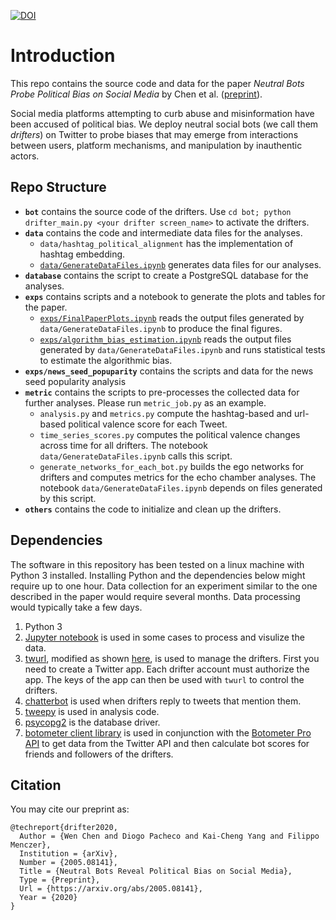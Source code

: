 [![DOI](https://zenodo.org/badge/DOI/10.5281/zenodo.4750190.svg)](https://doi.org/10.5281/zenodo.4750190)

# Introduction

This repo contains the source code and data for the paper *Neutral Bots Probe Political Bias on Social Media* by Chen et al. ([preprint](https://arxiv.org/abs/2005.08141)).

Social media platforms attempting to curb abuse and misinformation have been accused of political bias. We deploy neutral social bots (we call them *drifters*) on Twitter to probe biases that may emerge from interactions between users, platform mechanisms, and manipulation by inauthentic actors. 

## Repo Structure

+ **`bot`** contains the source code of the drifters. Use `cd bot; python drifter_main.py <your drifter screen_name>` to activate the drifters.
+ **`data`** contains the code and intermediate data files for the analyses.
  + `data/hashtag_political_alignment` has the implementation of hashtag embedding.
  + [`data/GenerateDataFiles.ipynb`](/data/GenerateDataFiles.ipynb) generates data files for our analyses.
+ **`database`** contains the script to create a PostgreSQL database for the analyses.
+ **`exps`** contains scripts and a notebook to generate the plots and tables for the paper.
    + [`exps/FinalPaperPlots.ipynb`](/exps/FinalPaperPlots.ipynb) reads the output files generated by `data/GenerateDataFiles.ipynb` to produce the final figures.
    + [`exps/algorithm_bias_estimation.ipynb`](/exps/algorithm_bias_estimation.ipynb) reads the output files generated by `data/GenerateDataFiles.ipynb` and runs statistical tests to estimate the algorithmic bias.
+ **`exps/news_seed_popuparity`** contains the scripts and data for the news seed popularity analysis
+ **`metric`** contains the scripts to pre-processes the collected data for further analyses. Please run `metric_job.py` as an example. 
    + `analysis.py` and `metrics.py` compute the hashtag-based and url-based political valence score for each Tweet.
    + `time_series_scores.py` computes the political valence changes across time for all drifters. The notebook `data/GenerateDataFiles.ipynb` calls this script.
    + `generate_networks_for_each_bot.py` builds the ego networks for drifters and computes metrics for the echo chamber analyses. The notebook `data/GenerateDataFiles.ipynb` depends on files generated by this script.
+ **`others`** contains the code to initialize and clean up  the drifters.

## Dependencies

The software in this repository has been tested on a linux machine with Python 3 installed.
Installing Python and the dependencies below might require up to one hour.
Data collection for an experiment similar to the one described in the paper would require several months.
Data processing would typically take a few days.

1. Python 3
2. [Jupyter notebook](https://jupyter.org/) is used in some cases to process and visulize the data.
3. [twurl](https://github.com/twitter/twurl), modified as shown [here](https://github.com/twitter/twurl/issues/10), is used to manage the drifters. First you need to create a Twitter app. Each drifter account must authorize the app. The keys of the app can then be used with  `twurl` to control the drifters. 
4. [chatterbot](https://chatterbot.readthedocs.io/en/stable/) is used when drifters reply to tweets that mention them.
5. [tweepy](https://www.tweepy.org/) is used in analysis code.
6. [psycopg2](https://pypi.org/project/psycopg2/) is the database driver.
7. [botometer client library](https://github.com/IUNetSci/botometer-python) is used in conjunction with the [Botometer Pro API](https://botometer.iuni.iu.edu/#!/api) to get data from the Twitter API and then calculate bot scores for friends and followers of the drifters.

## Citation

You may cite our preprint as:

```
@techreport{drifter2020,
  Author = {Wen Chen and Diogo Pacheco and Kai-Cheng Yang and Filippo Menczer},
  Institution = {arXiv},
  Number = {2005.08141},
  Title = {Neutral Bots Reveal Political Bias on Social Media},
  Type = {Preprint},
  Url = {https://arxiv.org/abs/2005.08141},
  Year = {2020}
}
```

